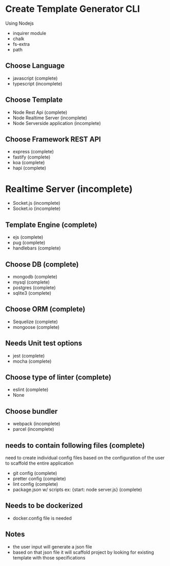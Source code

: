 # Create Template Generator CLI

Using Nodejs

- inquirer module
- chalk
- fs-extra
- path

## Choose Language

- javascript (complete)
- typescript (incomplete)

## Choose Template

- Node Rest Api (complete)
- Node Realtime Server (incomplete)
- Node Serverside application (incomplete)

## Choose Framework REST API

- express (complete)
- fastify (complete)
- koa (complete)
- hapi (complete)

# Realtime Server (incomplete)

- Socket.js (incomplete)
- Socket.io (incomplete)

## Template Engine (complete)

- ejs (complete)
- pug (complete)
- handlebars (complete)

## Choose DB (complete)

- mongodb (complete)
- mysql (complete)
- postgres (complete)
- sqlite3 (complete)

## Choose ORM (complete)

- Sequelize (complete)
- mongoose (complete)

## Needs Unit test options

- jest (complete)
- mocha (complete)

## Choose type of linter (complete)

- eslint (complete)
- None

## Choose bundler

- webpack (incomplete)
- parcel (incomplete)

## needs to contain following files (complete)

need to create individual config files based on the configuration of the user to scaffold the entire application

- git config (complete)
- pretter config (complete)
- lint config (complete)
- package.json w/ scripts ex: {start: node server.js} (complete)

## Needs to be dockerized

- docker.config file is needed

## Notes

- the user input will generate a json file
- based on that json file it will scaffold project by looking for existing template with those specifications
